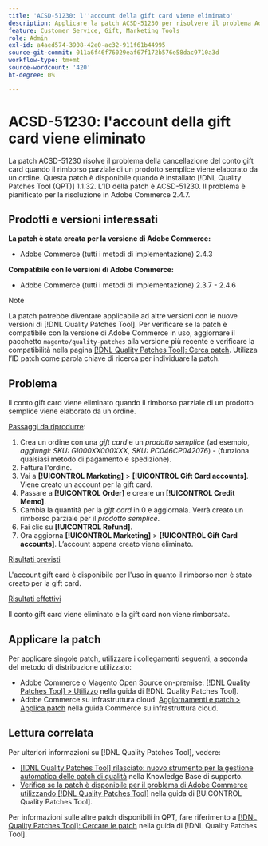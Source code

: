 ```yaml
---
title: 'ACSD-51230: l''account della gift card viene eliminato'
description: Applicare la patch ACSD-51230 per risolvere il problema Adobe Commerce in cui il conto gift card viene eliminato quando il rimborso parziale di un prodotto semplice viene elaborato da un ordine.
feature: Customer Service, Gift, Marketing Tools
role: Admin
exl-id: a4aed574-3908-42e0-ac32-911f61b44995
source-git-commit: 011a6f46f76029eaf67f172b576e58dac9710a3d
workflow-type: tm+mt
source-wordcount: '420'
ht-degree: 0%

---
```


# ACSD-51230: l&#39;account della gift card viene eliminato

La patch ACSD-51230 risolve il problema della cancellazione del conto gift card quando il rimborso parziale di un prodotto semplice viene elaborato da un ordine. Questa patch è disponibile quando è installato [!DNL Quality Patches Tool (QPT)] 1.1.32. L’ID della patch è ACSD-51230. Il problema è pianificato per la risoluzione in Adobe Commerce 2.4.7.

## Prodotti e versioni interessati

**La patch è stata creata per la versione di Adobe Commerce:**

* Adobe Commerce (tutti i metodi di implementazione) 2.4.3

**Compatibile con le versioni di Adobe Commerce:**

* Adobe Commerce (tutti i metodi di implementazione) 2.3.7 - 2.4.6

>[!NOTE]
>
>La patch potrebbe diventare applicabile ad altre versioni con le nuove versioni di [!DNL Quality Patches Tool]. Per verificare se la patch è compatibile con la versione di Adobe Commerce in uso, aggiornare il pacchetto `magento/quality-patches` alla versione più recente e verificare la compatibilità nella pagina [[!DNL Quality Patches Tool]: Cerca patch](https://experienceleague.adobe.com/tools/commerce-quality-patches/index.html). Utilizza l’ID patch come parola chiave di ricerca per individuare la patch.

## Problema

Il conto gift card viene eliminato quando il rimborso parziale di un prodotto semplice viene elaborato da un ordine.

<u>Passaggi da riprodurre</u>:

1. Crea un ordine con una *gift card* e un *prodotto semplice* (ad esempio, *aggiungi: SKU: GI000XX000XXX, SKU: PC046CP042076*) - (funziona qualsiasi metodo di pagamento e spedizione).
1. Fattura l&#39;ordine.
1. Vai a **[!UICONTROL Marketing]** > **[!UICONTROL Gift Card accounts]**. Viene creato un account per la gift card.
1. Passare a **[!UICONTROL Order]** e creare un **[!UICONTROL Credit Memo]**.
1. Cambia la quantità per la *gift card* in 0 e aggiornala. Verrà creato un rimborso parziale per il *prodotto semplice*.
1. Fai clic su **[!UICONTROL Refund]**.
1. Ora aggiorna **[!UICONTROL Marketing]** > **[!UICONTROL Gift Card accounts]**. L’account appena creato viene eliminato.

<u>Risultati previsti</u>

L&#39;account gift card è disponibile per l&#39;uso in quanto il rimborso non è stato creato per la gift card.

<u>Risultati effettivi</u>

Il conto gift card viene eliminato e la gift card non viene rimborsata.

## Applicare la patch

Per applicare singole patch, utilizzare i collegamenti seguenti, a seconda del metodo di distribuzione utilizzato:

* Adobe Commerce o Magento Open Source on-premise: [[!DNL Quality Patches Tool] > Utilizzo](/help/tools/quality-patches-tool/usage.md) nella guida di [!DNL Quality Patches Tool].
* Adobe Commerce su infrastruttura cloud: [Aggiornamenti e patch > Applica patch](https://experienceleague.adobe.com/docs/commerce-cloud-service/user-guide/develop/upgrade/apply-patches.html) nella guida Commerce su infrastruttura cloud.

## Lettura correlata

Per ulteriori informazioni su [!DNL Quality Patches Tool], vedere:

* [[!DNL Quality Patches Tool] rilasciato: nuovo strumento per la gestione automatica delle patch di qualità](https://experienceleague.adobe.com/en/docs/commerce-operations/tools/quality-patches-tool/quality-patches-tool-to-self-serve-quality-patches) nella Knowledge Base di supporto.
* [Verifica se la patch è disponibile per il problema di Adobe Commerce utilizzando  [!DNL Quality Patches Tool]](/help/tools/quality-patches-tool/patches-available-in-qpt/check-patch-for-magento-issue-with-magento-quality-patches.md) nella guida di [!UICONTROL Quality Patches Tool].


Per informazioni sulle altre patch disponibili in QPT, fare riferimento a [[!DNL Quality Patches Tool]: Cercare le patch](https://experienceleague.adobe.com/tools/commerce-quality-patches/index.html) nella guida di [!DNL Quality Patches Tool].
